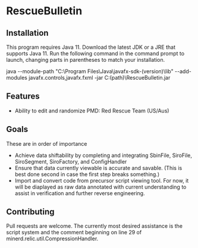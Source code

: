 # RescueBulletin

## Installation
This program requires Java 11. Download the latest JDK or a JRE that supports Java 11. Run the following command in the command prompt to launch, changing parts in parentheses to match your installation.

java --module-path "C:\Program Files\Java\javafx-sdk-(version)\lib" --add-modules javafx.controls,javafx.fxml -jar C:\(path)\RescueBulletin.jar

## Features
* Ability to edit and randomize PMD: Red Rescue Team (US/Aus)

## Goals
These are in order of importance
* Achieve data shiftability by completing and integrating SbinFile, SiroFile, SiroSegment, SiroFactory, and ConfigHandler
* Ensure that data currently viewable is accurate and savable. (This is best done second in case the first step breaks something.)
* Import and convert code from precursor script viewing tool. For now, it will be diaplayed as raw data annotated with current understanding to assist in verification and further reverse engineering.

## Contributing
Pull requests are welcome. The currently most desired assistance is the script system and the comment beginning on line 29 of minerd.relic.util.CompressionHandler.
